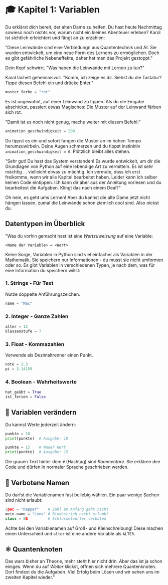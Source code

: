 # 🎓 Kapitel 1: Variablen

Du erklärst dich bereit, der alten Dame zu helfen. Du hast heute Nachmittag sowieso noch nichts vor, warum nicht ein kleines Abenteuer erleben? Karol ist sichtlich erleichtert und fängt an zu erzählen:

"Diese Leinwände sind eine Verbindungn aus Quantentechnik und AI. Sie wurden entwickelt, um eine neue Form des Lernens zu ermöglichen. Doch es gibt gefährliche Nebeneffekte, daher hat man das Projekt gestoppt."

Dein Kopf schwirrt. "Was haben die Leinwände mit Lernen zu tun?"

Karol lächelt geheimnisvoll. "Komm, ich zeige es dir. Siehst du die Tastatur? Tippe diesen Befehl ein und drücke Enter."

```py
muster_farbe = "rot"
```

Es ist ungewohnt, auf einer Leinwand zu tippen. Als du die Eingabe abschickst, passiert etwas Magisches: Die Muster auf der Leinwand färben sich rot.

"Damit ist es noch nicht genug, mache weiter mit diesem Befehl:"

```py
animation_geschwindigkeit = 200
```

Du tippst es ein und sofort fangen die Muster an im hohen Tempo herumzuwirbeln. Deine Augen schmerzen und du tippst instinktiv `animation_geschwindigkeit = 0`. Plötzlich bleibt alles stehen.

"Sehr gut! Du hast das System verstanden! Es wurde entwickelt, um dir die Grundlagen von Python auf eine lebendige Art zu vermitteln. Es ist sehr mächtig ... vielleicht etwas zu mächtig. Ich vermute, dass ich erst freikomme, wenn wir alle Kapitel bearbeitet haben. Leider kann ich selber keinen Code eintippen. Ich kann dir aber aus der Anleitung vorlesen und du bearbeitest die Aufgaben. Klingt das nach einem Deal?"

Oh nein, es geht ums Lernen! Aber du kannst die alte Dame jetzt nicht hängen lassen, zumal die Leinwände schon ziemlich cool sind. Also nickst du.

## Datentypen im Überblick

"Was du vorhin gemacht hast ist eine _Wertzuweisung_ auf eine Variable:

```
<Name der Variable> = <Wert>
```

Keine Sorge, Variablen in Python sind viel einfacher als Variablen in der Mathematik. Sie speichern nur Informationen - du musst sie nicht umformen oder so. Es gibt Variablen in verschiedenen Typen, je nach dem, was für eine Information du speichern willst:

### 1. Strings - Für Text

Nutze doppelte Anführungszeichen.

```python
name = "Max"
```

### 2. Integer - Ganze Zahlen

```python
alter = 12
klassenstufe = 7
```

### 3. Float - Kommazahlen

Verwende als Dezimaltrenner einen Punkt.

```python
note = 2.3
pi = 3.14159
```

### 4. Boolean - Wahrheitswerte

```python
hat_geübt = True
ist_ferien = False
```

## 🔄 Variablen verändern

Du kannst Werte jederzeit ändern:

```python
punkte = 10
print(punkte)  # Ausgabe: 10

punkte = 15    # Neuer Wert
print(punkte)  # Ausgabe: 15
```

Die grauen Text hinter dem `#` (Hashtag) sind _Kommentare_. Sie erklären den Code und dürfen in normaler Sprache geschrieben werden.

## 🚫 Verbotene Namen

Du darfst die Variablenamen fast beliebig wählen. Ein paar wenige Sachen sind nicht erlaubt:

```python
2pac = "Rapper"    # Zahl am Anfang geht nicht
mein-name = "Lena" # Bindestrich nicht erlaubt
class = 8B         # Schlüsselwörter verboten
```

Achte bei den Variablenamen auf Groß- und Kleinschreibung! Diese machen einen Unterschied und `alter` ist eine andere Variable als `ALTER`.

## ⚛️ Quantenknoten

Das wars bisher an Theorie, mehr steht hier nicht drin. Aber das ist ja schon einiges. Wenn du auf _Weiter_ klickst, öffnen sich mehrere Quantenknoten. Dort findest du die Aufgaben. Viel Erfolg beim Lösen und wir sehen uns im zweiten Kapitel wieder."

